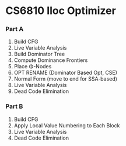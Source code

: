 # CS6810 Iloc Optimizer

### Part A

1. Build CFG
1. Live Variable Analysis
1. Build Dominator Tree
1. Compute Dominance Frontiers
1. Place Φ-Nodes
1. OPT RENAME (Dominator Based Opt, CSE)
1. Normal Form (move to end for SSA-based)
1. Live Variable Analysis
1. Dead Code Elimination

### Part B

1. Build CFG
1. Apply Local Value Numbering to Each Block
1. Live Variable Analysis
1. Dead Code Elimination

